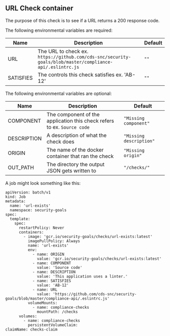 ## URL Check container

The purpose of this check is to see if a URL returns a 200 response code.

The following environmental variables are required:

| Name      | Description                                                                                          | Default |
| --------- | ---------------------------------------------------------------------------------------------------- | ------- |
| URL       | The URL to check ex. `https://github.com/cds-snc/security-goals/blob/master/compliance-api/.eslintrc.js` | `""`    |
| SATISFIES | The controls this check satisfies ex. 'AB-12'                                                        | `""`    |

The following environmental variables are optional:

| Name        | Description                                                             | Default                 |
| ----------- | ----------------------------------------------------------------------- | ----------------------- |
| COMPONENT   | The component of the application this check refers to ex. `Source code` | `"Missing component"`   |
| DESCRIPTION | A description of what the check does                                    | `"Missing description"` |
| ORIGIN      | The name of the docker container that ran the check                     | `"Missing origin"`      |
| OUT_PATH    | The directory the output JSON gets written to                           | `"/checks/"`            |

A job might look something like this:

```
apiVersion: batch/v1
kind: Job
metadata:
  name: 'url-exists'
  namespace: security-goals
spec:
  template:
    spec:
      restartPolicy: Never
      containers:
        - image: 'gcr.io/security-goals/checks/url-exists:latest'
          imagePullPolicy: Always
          name: 'url-exists'
          env:
            - name: ORIGIN
              value: 'gcr.io/security-goals/checks/url-exists:latest'
            - name: COMPONENT
              value: 'Source code'
            - name: DESCRIPTION
              value: 'This application uses a linter.'
            - name: SATISFIES
              value: 'AB-12'
            - name: URL
              value: 'https://github.com/cds-snc/security-goals/blob/master/compliance-api/.eslintrc.js'
          volumeMounts:
            - name: compliance-checks
              mountPath: /checks
      volumes:
        - name: compliance-checks
          persistentVolumeClaim:
claimName: checks-claim
```
